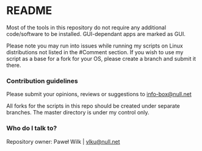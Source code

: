 # README #

Most of the tools in this repository do not require any additional code/software to be installed. GUI-dependant apps are marked as GUI.

Please note you may run into issues while running my scripts on Linux distributions not listed in the #Comment section. If you wish to use my script as a base for a fork for your OS, please create a branch and submit it there.

### Contribution guidelines ###

Please submit your opinions, reviews or suggestions to info-box@null.net

All forks for the scripts in this repo should be created under separate branches. The master directory is under my control only.

### Who do I talk to? ###

Repository owner: Paweł Wilk | vlku@null.net
